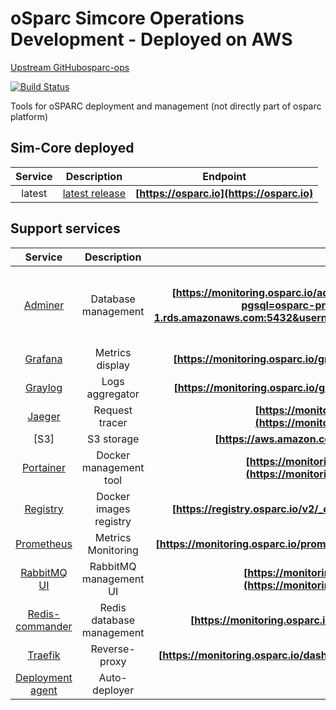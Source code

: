 # oSparc Simcore Operations Development - Deployed on AWS

[Upstream GitHubosparc-ops](https://github.com/ITISFoundation/osparc-ops)

[![Build Status](https://travis-ci.com/ITISFoundation/osparc-ops.svg?branch=master)](https://travis-ci.com/ITISFoundation/osparc-ops)

Tools for oSPARC deployment and management (not directly part of osparc platform)

## Sim-Core deployed

| Service   | Description | Endpoint   |
|:-------------:|:-------------:|:-------------:|
| latest | [latest release](https://github.com/ITISFoundation/osparc-simcore/releases) | **[https://osparc.io](https://osparc.io)**

## Support services

| Service   | Description | Endpoint   | User   | Password   | -- |
|:-------------:|:-------------:|:-------------:|:-----:|:---:|:---:|
| [Adminer](services/adminer) | Database management | **[https://monitoring.osparc.io/adminer](https://monitoring.osparc.io/adminer/?pgsql=osparc-production.c1fhr9qft53p.us-east-1.rds.amazonaws.com:5432&username=postgres_osparc&db=simcoredb&ns=public)** | postgres_osparc | 14Bk3VyP3ZIQNrtlbCBdMZDvTNpJ7k |  PostgresSQL<br>osparc-production.c1fhr9qft53p.us-east-1.rds.amazonaws.com:5432<br>simcoredb
| [Grafana](services/monitoring) | Metrics display | **[https://monitoring.osparc.io/grafana/](https://monitoring.osparc.io/grafana/)** | admin | wkdjkwd9898wdkjkwjdD |
| [Graylog](services/graylog) | Logs aggregator | **[https://monitoring.osparc.io/graylog/](https://monitoring.osparc.io/graylog/)** | admin | wkdjkwd9898wdkjkwjdD |
| [Jaeger](services/jaeger) | Request tracer | **[https://monitoring.osparc.io/jaeger/search](https://monitoring.osparc.io/jaeger/search)** | admin | wkdjkwd9898wdkjkwjdD |
| [S3] | S3 storage | **[https://aws.amazon.com/s3/](https://aws.amazon.com/s3/)** | your aws IDs | bucket : production-simcore
| [Portainer](services/portainer/) | Docker management tool | **[https://monitoring.osparc.io/portainer/#/home](https://monitoring.osparc.io/portainer/#/home)** | admin | wkdjkwd9898wdkjkwjdD |
| [Registry](services/registry) | Docker images registry | **[https://registry.osparc.io/v2/_catalog](https://registry.osparc.io/v2/_catalog)** | admin | wkdjkwd9898wdkjkwjdD |
| [Prometheus](services/monitoring) | Metrics Monitoring | **[https://monitoring.osparc.io/prometheus](https://monitoring.osparc.io/prometheus)** | admin | wkdjkwd9898wdkjkwjdD |
| [RabbitMQ UI](https://www.rabbitmq.com/documentation.html) | RabbitMQ management UI | **[https://monitoring.osparc.io/production_rabbit/](https://monitoring.osparc.io/production_rabbit/)** | admin | wkdjkwd9898wdkjkwjdD |
| [Redis-commander](services/redis-commander) | Redis database management | **[https://monitoring.osparc.io/redis](https://monitoring.osparc.io/redis)** | admin | VTpH2BbJm^}3 |
| [Traefik](services/traefik/) | Reverse-proxy | **[https://monitoring.osparc.io/dashboard/](https://monitoring.osparc.io/dashboard/)** | admin | wkdjkwd9898wdkjkwjdD |
| [Deployment agent](services/deployment-agent/) | Auto-deployer
